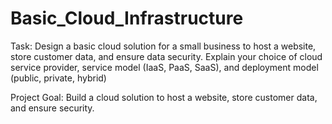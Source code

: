 # Basic_Cloud_Infrastructure

Task: Design a basic cloud solution for a small business to host a website, store customer data, and ensure data security. Explain your choice of cloud service provider, service model (IaaS, PaaS, SaaS), and deployment model (public, private, hybrid)

Project Goal: Build a cloud solution to host a website, store customer data, and ensure security.
